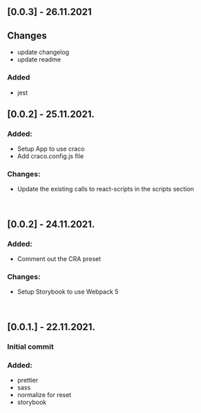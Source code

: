 ## [0.0.3] - 26.11.2021

## Changes

- update changelog
- update readme

### Added

- jest

## [0.0.2] - 25.11.2021.

### Added:

- Setup App to use craco
- Add craco.config.js file

### Changes:

- Update the existing calls to react-scripts in the scripts section

<br>

## [0.0.2] - 24.11.2021.

### Added:

- Comment out the CRA preset

### Changes:

- Setup Storybook to use Webpack 5

<br>

## [0.0.1.] - 22.11.2021.

### Initial commit

### Added:

- prettier
- sass
- normalize for reset
- storybook
